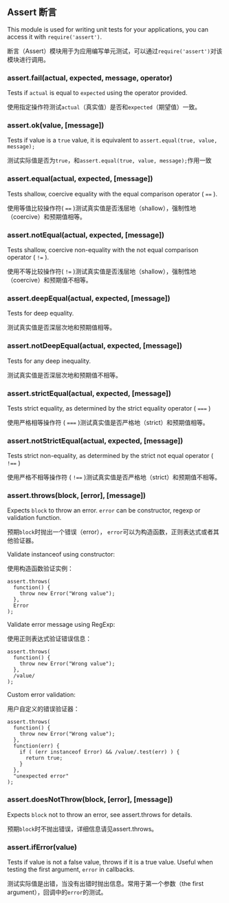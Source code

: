 ## Assert  断言

This module is used for writing unit tests for your applications, you can
access it with `require('assert')`.

断言（Assert）模块用于为应用编写单元测试，可以通过`require('assert')`对该模块进行调用。

### assert.fail(actual, expected, message, operator)

Tests if `actual` is equal to `expected` using the operator provided.

使用指定操作符测试`actual`（真实值）是否和`expected`（期望值）一致。

### assert.ok(value, [message])

Tests if value is a `true` value, it is equivalent to `assert.equal(true, value, message);`

测试实际值是否为`true`，和`assert.equal(true, value, message);`作用一致

### assert.equal(actual, expected, [message])

Tests shallow, coercive equality with the equal comparison operator ( `==` ).

使用等值比较操作符( `==` )测试真实值是否浅层地（shallow），强制性地（coercive）和预期值相等。

### assert.notEqual(actual, expected, [message])

Tests shallow, coercive non-equality with the not equal comparison operator ( `!=` ).

使用不等比较操作符( `!=` )测试真实值是否浅层地（shallow），强制性地（coercive）和预期值不相等。

### assert.deepEqual(actual, expected, [message])

Tests for deep equality.

测试真实值是否深层次地和预期值相等。

### assert.notDeepEqual(actual, expected, [message])

Tests for any deep inequality.

测试真实值是否深层次地和预期值不相等。

### assert.strictEqual(actual, expected, [message])

Tests strict equality, as determined by the strict equality operator ( `===` )

使用严格相等操作符 ( `===` )测试真实值是否严格地（strict）和预期值相等。

### assert.notStrictEqual(actual, expected, [message])

Tests strict non-equality, as determined by the strict not equal operator ( `!==` )

使用严格不相等操作符 ( `!==` )测试真实值是否严格地（strict）和预期值不相等。

### assert.throws(block, [error], [message])

Expects `block` to throw an error. `error` can be constructor, regexp or 
validation function.

预期`block`时抛出一个错误（error）， `error`可以为构造函数，正则表达式或者其他验证器。

Validate instanceof using constructor:

使用构造函数验证实例：

    assert.throws(
      function() {
        throw new Error("Wrong value");
      },
      Error
    );

Validate error message using RegExp:

使用正则表达式验证错误信息：

    assert.throws(
      function() {
        throw new Error("Wrong value");
      },
      /value/
    );

Custom error validation:

用户自定义的错误验证器：

    assert.throws(
      function() {
        throw new Error("Wrong value");
      },
      function(err) {
        if ( (err instanceof Error) && /value/.test(err) ) {
          return true;
        }
      },
      "unexpected error"
    );

### assert.doesNotThrow(block, [error], [message])

Expects `block` not to throw an error, see assert.throws for details.

预期`block`时不抛出错误，详细信息请见assert.throws。

### assert.ifError(value)

Tests if value is not a false value, throws if it is a true value. Useful when
testing the first argument, `error` in callbacks.

测试实际值是出错，当没有出错时抛出信息。常用于第一个参数（the first argument），回调中的`error`的测试。